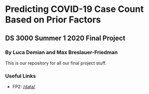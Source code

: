 # Predicting COVID-19 Case Count Based on Prior Factors
## DS 3000 Summer 1 2020 Final Project
### By Luca Demian and Max Breslauer-Friedman

This is our repository for all our final project stuff.

### Useful Links

- FP2: [/data/](/data/)
